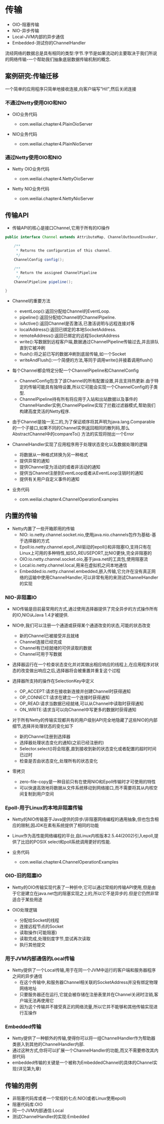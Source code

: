 # 传输

- OIO-阻塞传输
- NIO-异步传输
- Local-JVM内部的异步通信
- Embedded-测试你的ChannelHandler

流经网络的数据总是具有相同的类型:字节.字节是如果流动的主要取决于我们所说的网络传输-一个帮助我们抽象底层数据传输机制的概念.

## 案例研究:传输迁移

一个简单的应用程序只简单地接收连接,向客户端写"Hi!",然后关闭连接

### 不通过Netty使用OIO和NIO

- OIO业务代码
    - com.weiliai.chapter4.PlainOioServer

- NIO业务代码
    - com.weiliai.chapter4.PlainNioServer

### 通过Netty使用OIO和NIO

- Netty OIO业务代码
    - com.weiliai.chapter4.NettyOioServer

- Netty NIO业务代码
    - com.weiliai.chapter4.NettyNioServer

## 传输API

- 传输API的核心是接口Channel,它用于所有的IO操作

```java
public interface Channel extends AttributeMap, ChannelOutboundInvoker, Comparable<Channel> {

    /**
     * Returns the configuration of this channel.
     */
    ChannelConfig config();

    /**
     * Return the assigned ChannelPipeline
     */
    ChannelPipeline pipeline();

}
```

- Channel的重要方法
    - eventLoop():返回分配给Channel的EventLoop.
    - pipeline():返回分配给Channel的ChannelPipeline.
    - isActive():返回Channel是否激活,已激活说明与远程连接对等
    - localAddress():返回已绑定的本地SocketAddress.
    - remoteAddress():返回已绑定的远程SocketAddress
    - write():写数据到远程客户端,数据通过ChannelPipeline传输过去,并且排队直到它被冲刷
    - flush():将之前已写的数据冲刷到底层传输,如一个Socket
    - writeAndFlush():一个简便的方法,等同于调用write()并接着调用flush()
- 每个Channel都会特定分配一个ChannelPipeline和ChannelConfig
    - ChannelConfig包含了该Channel的所有配置设置,并且支持热更新.由于特定的传输可能具有独特设置,所以它可能会实现一个ChannelConfig的子类型.
    - ChannelPipeline持有所有将应用于入站和出站数据以及事件的ChannelHandler实例,ChannelPipeline实现了拦截过滤器模式,帮助我们构建高度灵活的Netty程序.
- 由于Channel是独一无二的,为了保证顺序将其声明为java.lang.Comparable的一个子接口,如果不同的Channel实例返回相同的散列码,那么AbstractChannel中的compareTo()
  方法的实现将抛出一个Error

- ChannelHandler实现了应用程序用于处理状态变化以及数据处理的逻辑
    - 将数据从一种格式转换为另一种格式
    - 提供异常的通知
    - 提供Channel变为活动的或者非活动的通知
    - 提供当Channel注册到EventLoop或者从EventLoop注销时的通知
    - 提供有关用户自定义事件的通知

- 业务代码
    - com.weiliai.chapter4.ChannelOperationExamples

## 内置的传输

- Netty内置了一些开箱即用的传输
    - NIO: io.netty.channel.socket.nio,使用java.nio.channels包作为基础-基于选择器的方式
    - Epoll:io.netty.channel.epoll,JNI驱动的epoll()和非阻塞IO,支持只有在Linux上可用的多种特性,如SO_REUSEPORT,比NIO更快,完全非阻塞的
    - OIO:io.netty.channel.socket.oio,基于java.net的工具包,使用阻塞流
    - Local:io.netty.channel.local,用来在虚拟机之间本地通信
    - Embedded:io.netty.channel.embedded,嵌入传输,它允许在没有真正网络的运输中使用ChannelHandler,可以非常有用的来测试ChannelHandler的实现

### NIO-非阻塞IO

- NIO传输是目前最常用的方式,通过使用选择器提供了完全异步的方式操作所有的IO,NIO从Java 1.4才被提供.

- NIO中,我们可以注册一个通道或获得某个通道改变的状态,可能的状态改变
    - 新的Channel已被接受并且就绪
    - Channel连接已经完成
    - Channel有已经就绪的可供读取的数据
    - Channel可用于写数据

- 选择器运行在一个检查状态变化并对其做出相应响应的线程上,在应用程序对状态的改变做出响应之后,选择器将会被重置并重复这个过程
- 选择器所支持的操作在SelectionKey中定义
    - OP_ACCEPT:请求在接收新连接并创建Channel时获得通知
    - OP_CONNECT:请求在建立一个连接时获得通知
    - OP_READ:请求当数据已经就绪,可以从Channel中读取时获得通知
    - ON_WRITE:请求当可以向Channel中写更多的数据时获得通知

- 对于所有Netty的传输实现都共有的用户级别API完全地隐藏了这些NIO的内部细节,选择并处理状态的变化如下
    - 新的Channel注册到选择器
    - 选择器处理状态变化的通知(之前已经注册的)
    - Selector.select()将会阻塞,直到接收到新的状态变化或者配置的超时时间已过时
    - 检查是否由状态变化,处理所有的状态变化

- 零拷贝
    - zero-file-copy是一种目前只有在使用NIO和Epoll传输时才可使用的特性
    - 可以快速高效地将数据从文件系统移动到网络接口,而不需要将其从内核空间复制到用户空间

### Epoll-用于Linux的本地非阻塞传输

- Netty的NIO传输基于Java提供的异步/非阻塞网络编程的通用抽象,但也包含相应的限制,因JDK在素有系统提供了相同的功能
- Linux作为高性能网络编程的平台,自Linux内核版本2.5.44(2002)引入epoll,提供了比旧的POSIX select和poll系统调用更好的性能.

- 业务代码
    - com.weiliai.chapter4.ChannelOperationExamples

### OIO-旧的阻塞IO

- Netty的OIO传输实现代表了一种折中,它可以通过常规的传输API使用,但是由于它是建立在java.net包的阻塞实现之上的,所以它不是异步的.但是它仍然非常适合于某些用途

- OIO处理逻辑
    - 分配给Socket的线程
    - 连接远程节点的Socket
    - 读取操作(可能阻塞)
    - 读取完成,处理刻度字节,尝试再次读取
    - 执行其他提交

### 用于JVM内部通信的Local传输

- Netty提供了一个Local传输,用于在同一个JVM中运行的客户端和服务器程序之间的异步通信
    - 在这个传输中,和服务器Channel相关联的SocketAddress并没有绑定物理网络地址
    - 只要服务器还在运行,它就会被存储在注册表里并在Channel关闭时注销,客户端无法再使用它
    - 因为这个传输并不接受真正的网络流量,所以它并不能够和其他传输实现进行互操作

### Embedded传输

- Netty提供了一种额外的传输,使得你可以将一组ChannelHandler作为帮助器类嵌入到其他的ChannelHandler内部.
- 通过这种方式,你将可以扩展一个ChannelHandler的功能,而又不需要修改其内部代码
- embedded传输的关键是一个被称为EmbeddedChannel的具体的Channel实现(详见第九章)

## 传输的用例

- 非阻塞代码库或者一个常规的七点:NIO(或者Linux使用epoll)
- 阻塞代码库:OIO
- 同一个JVM内部通信:Local
- 测试ChannelHandler的实现:Embedded


